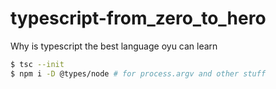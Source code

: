 # typescript-from_zero_to_hero

Why is typescript the best language oyu can learn

```bash
$ tsc --init
$ npm i -D @types/node # for process.argv and other stuff
```

